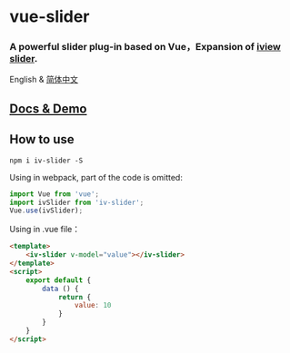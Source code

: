 # vue-slider
### A powerful slider plug-in based on Vue，Expansion of [iview slider](https://www.iviewui.com/components/slider).

English & [简体中文](README-CN.md)

## [Docs & Demo](https://lychub.github.io/v-slider/dist/)


## How to use

```
npm i iv-slider -S
```
Using in webpack, part of the code is omitted:
``` js
import Vue from 'vue';
import ivSlider from 'iv-slider';
Vue.use(ivSlider);
```

Using in .vue file：
``` html
<template>
    <iv-slider v-model="value"></iv-slider>
</template>
<script>
    export default {
        data () {
            return {
                value: 10
            }
        }
    }
</script>
```